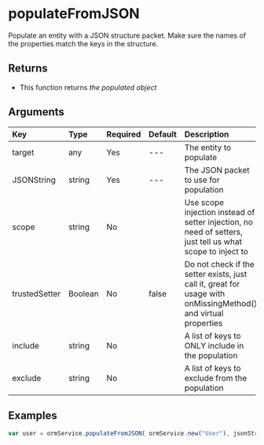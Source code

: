 # populateFromJSON

Populate an entity with a JSON structure packet. Make sure the names of the properties match the keys in the structure.

## Returns

* This function returns _the populated object_

## Arguments

| Key | Type | Required | Default | Description |
| :--- | :--- | :--- | :--- | :--- |
| target | any | Yes | --- | The entity to populate |
| JSONString | string | Yes | --- | The JSON packet to use for population |
| scope | string | No |  | Use scope injection instead of setter injection, no need of setters, just tell us what scope to inject to |
| trustedSetter | Boolean | No | false | Do not check if the setter exists, just call it, great for usage with onMissingMethod\(\) and virtual properties |
| include | string | No |  | A list of keys to ONLY include in the population |
| exclude | string | No |  | A list of keys to exclude from the population |

## Examples

```javascript
var user = ormService.populateFromJSON( ormService.new("User"), jsonString );
```

